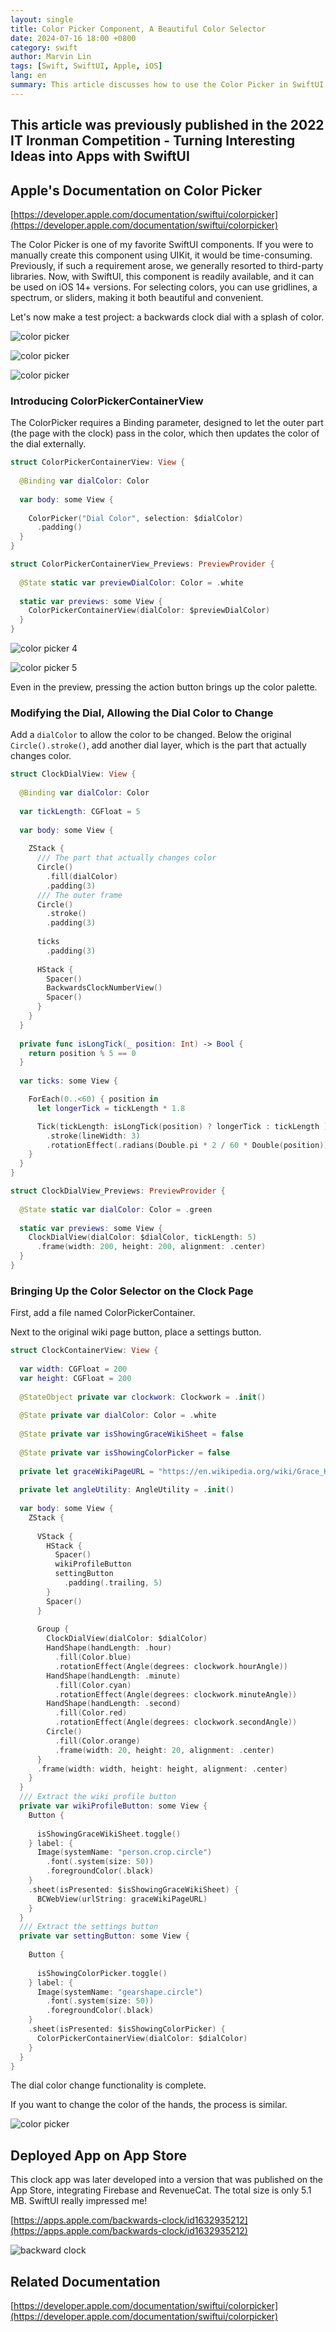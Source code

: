 ```yaml
---
layout: single
title: Color Picker Component, A Beautiful Color Selector
date: 2024-07-16 18:00 +0800
category: swift
author: Marvin Lin
tags: [Swift, SwiftUI, Apple, iOS]
lang: en
summary: This article discusses how to use the Color Picker in SwiftUI.
---
```


## This article was previously published in the 2022 IT Ironman Competition - Turning Interesting Ideas into Apps with SwiftUI

## Apple's Documentation on Color Picker

[https://developer.apple.com/documentation/swiftui/colorpicker](https://developer.apple.com/documentation/swiftui/colorpicker)

The Color Picker is one of my favorite SwiftUI components. If you were to manually create this component using UIKit, it would be time-consuming. Previously, if such a requirement arose, we generally resorted to third-party libraries. Now, with SwiftUI, this component is readily available, and it can be used on iOS 14+ versions. For selecting colors, you can use gridlines, a spectrum, or sliders, making it both beautiful and convenient.

Let's now make a test project: a backwards clock dial with a splash of color.

![color picker](/assets/swift/color-picker/color_picker_1.png)

![color picker](/assets/swift/color-picker/color_picker_2.jpeg)

![color picker](/assets/swift/color-picker/color_picker_3.png)


### Introducing ColorPickerContainerView

The ColorPicker requires a Binding parameter, designed to let the outer part (the page with the clock) pass in the color, which then updates the color of the dial externally.

```swift
struct ColorPickerContainerView: View {
  
  @Binding var dialColor: Color
  
  var body: some View {
    
    ColorPicker("Dial Color", selection: $dialColor)
      .padding()
  }
}

struct ColorPickerContainerView_Previews: PreviewProvider {
  
  @State static var previewDialColor: Color = .white
  
  static var previews: some View {
    ColorPickerContainerView(dialColor: $previewDialColor)
  }
}
```

![color picker 4](/assets/swift/color-picker/color_picker_4.png)

![color picker 5](/assets/swift/color-picker/color_picker5.png)

Even in the preview, pressing the action button brings up the color palette.

### Modifying the Dial, Allowing the Dial Color to Change

Add a `dialColor` to allow the color to be changed. Below the original `Circle().stroke()`, add another dial layer, which is the part that actually changes color.

```swift
struct ClockDialView: View {
  
  @Binding var dialColor: Color
  
  var tickLength: CGFloat = 5
  
  var body: some View {
    
    ZStack {
      /// The part that actually changes color
      Circle()
        .fill(dialColor)
        .padding(3)
      /// The outer frame
      Circle()
        .stroke()
        .padding(3)
      
      ticks
        .padding(3)
      
      HStack {
        Spacer()
        BackwardsClockNumberView()
        Spacer()
      }
    }
  }
  
  private func isLongTick(_ position: Int) -> Bool {
    return position % 5 == 0
  }
 
  var ticks: some View {

    ForEach(0..<60) { position in
      let longerTick = tickLength * 1.8

      Tick(tickLength: isLongTick(position) ? longerTick : tickLength )
        .stroke(lineWidth: 3)
        .rotationEffect(.radians(Double.pi * 2 / 60 * Double(position)))
    }
  }
}

struct ClockDialView_Previews: PreviewProvider {
  
  @State static var dialColor: Color = .green
  
  static var previews: some View {
    ClockDialView(dialColor: $dialColor, tickLength: 5)
      .frame(width: 200, height: 200, alignment: .center)
  }
}
```

### Bringing Up the Color Selector on the Clock Page

First, add a file named ColorPickerContainer.

Next to the original wiki page button, place a settings button.

```swift
struct ClockContainerView: View {
  
  var width: CGFloat = 200
  var height: CGFloat = 200
  
  @StateObject private var clockwork: Clockwork = .init()
  
  @State private var dialColor: Color = .white
  
  @State private var isShowingGraceWikiSheet = false
  
  @State private var isShowingColorPicker = false
  
  private let graceWikiPageURL = "https://en.wikipedia.org/wiki/Grace_Hopper"
  
  private let angleUtility: AngleUtility = .init()
  
  var body: some View {
    ZStack {
      
      VStack {
        HStack {
          Spacer()
          wikiProfileButton
          settingButton
            .padding(.trailing, 5)
        }
        Spacer()
      }
      
      Group {
        ClockDialView(dialColor: $dialColor)
        HandShape(handLength: .hour)
          .fill(Color.blue)
          .rotationEffect(Angle(degrees: clockwork.hourAngle))
        HandShape(handLength: .minute)
          .fill(Color.cyan)
          .rotationEffect(Angle(degrees: clockwork.minuteAngle))
        HandShape(handLength: .second)
          .fill(Color.red)
          .rotationEffect(Angle(degrees: clockwork.secondAngle))
        Circle()
          .fill(Color.orange)
          .frame(width: 20, height: 20, alignment: .center)
      }
      .frame(width: width, height: height, alignment: .center)
    }
  }
  /// Extract the wiki profile button
  private var wikiProfileButton: some View {
    Button {
      
      isShowingGraceWikiSheet.toggle()
    } label: {
      Image(systemName: "person.crop.circle")
        .font(.system(size: 50))
        .foregroundColor(.black)
    }
    .sheet(isPresented: $isShowingGraceWikiSheet) {
      BCWebView(urlString: graceWikiPageURL)
    }
  }
  /// Extract the settings button
  private var settingButton: some View {
    
    Button {
      
      isShowingColorPicker.toggle()
    } label: {
      Image(systemName: "gearshape.circle")
        .font(.system(size: 50))
        .foregroundColor(.black)
    }
    .sheet(isPresented: $isShowingColorPicker) {
      ColorPickerContainerView(dialColor: $dialColor)
    }
  }
}
```

The dial color change functionality is complete.

If you want to change the color of the hands, the process is similar.

![color picker](/assets/swift/color-picker/color_picker_6.png)

## Deployed App on App Store

This clock app was later developed into a version that was published on the App Store, integrating Firebase and RevenueCat. The total size is only 5.1 MB. SwiftUI really impressed me!

[https://apps.apple.com/backwards-clock/id1632935212](https://apps.apple.com/backwards-clock/id1632935212)

![backward clock](/assets/swift/color-picker/color_picker_7.png)

## Related Documentation

[https://developer.apple.com/documentation/swiftui/colorpicker](https://developer.apple.com/documentation/swiftui/colorpicker)